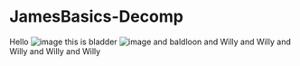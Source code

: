 # JamesBasics-Decomp
Hello
![image](https://user-images.githubusercontent.com/111145576/203425920-41ffdc9a-fe6c-472e-9dbf-0d096beebdc6.png)
this is bladder
![image](https://user-images.githubusercontent.com/111145576/203425961-edfb476e-f805-4133-8e0c-530e7daa48db.png)
and baldloon
and Willy and Willy and Willy and Willy and Willy
